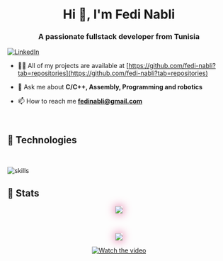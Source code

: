 <h1 align="center">Hi 👋, I'm Fedi Nabli</h1>
<h3 align="center">A passionate fullstack developer from Tunisia</h3>



[![LinkedIn](https://img.shields.io/badge/LinkedIn-%230077B5.svg?&style=flat-square&logo=linkedin&logoColor=white)](https://www.linkedin.com/in/fedi-nabli-76670219a/)

- 👨‍💻 All of my projects are available at [https://github.com/fedi-nabli?tab=repositories](https://github.com/fedi-nabli?tab=repositories)

- 💬 Ask me about **C/C++, Assembly, Programming and robotics**

- 📫 How to reach me **fedinabli@gmail.com**

</br>

## 🔧 Technologies

</br>

![skills](https://skillicons.dev/icons?i=html,css,js,ts,react,vue,angular,nextjs,redux,electron,materialui,tailwind,nodejs,express,nestjs,mysql,postgres,linux,bash,git,nginx,redis,mongo,firebase,unity,unrealengine,c,cpp,cs,vscode,java,python,kotlin,swift,flutter,visualstudio,tensorflow,raspberrypi,flask,django,spring,vim,vite,figma,ableton&theme=dark&perline=15)

<!-- <p align="center">
  <a href="https://skillicons.dev">
    <img src="https://skillicons.dev/icons?i=react,redux,tailwind,nodejs,express,linux,bash,git,mongo,c,cpp,vscode,python,tensorflow,raspberrypi&theme=light&perline=15" />
  </a>
</p>
</br> -->

## 🔧 Stats

<p align="center" >  
  <a href="https://github.com/anuraghazra/github-readme-stats" target="_blank" rel="noopener noreferrer"> 
    <img  src="https://github-readme-stats-jade-xi-63.vercel.app/api?s%2Cprs&username=fedi-nabli&locale=en&count_private=true&theme=radical&show_icons=true" style="box-shadow: 0 0 20px 0 #d83b7d;"/>
  </a>
</p>
</br>

<p align="center">
  <img src="https://github-readme-stats-jade-xi-63.vercel.app/api/top-langs/?username=fedi-nabli&langs_count=8&layout=compact&theme=radical" style="box-shadow: 0 0 20px 0 #d83b7d;" />
</p>

<div align="center">

[![Watch the video](https://i.pinimg.com/originals/d1/53/f0/d153f06b1496b168f2386b4e8290497d.gif)](https://youtu.be/skiNUaOS3mg)

</div>

